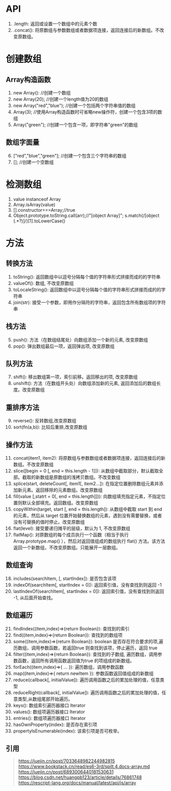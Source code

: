 # API
1. .length:  返回或设置一个数组中的元素个数
2. .concat():  将原数组与参数数组或者数据项连接，返回连接后的新数组。不改变原数组。



# 创建数组
## Array构造函数
1. new Array(): //创建一个数组
2. new Array(20); //创建一个length值为20的数组
3. new Array("red","blue"); //创建一个包括两个字符串值的数组
4. Array(3); //使用Array构造函数时可省略new操作符，创建一个包含3项的数组
5. Array("green"); //创建一个包含一项，即字符串"green"的数组

## 数组字面量
6. ["red","blue","green"]; //创建一个包含三个字符串的数组
7. []; //创建一个空数组

# 检测数组
1. value instanceof Array
2. Array.isArray(value)
3. [].constructor===Array;//true
4. Object.prototype.toString.call(arr);//"[object Array]"; s.match(/\[object (.*?)\]/)[1].toLowerCase()
   
# 方法
## 转换方法
1. toString(): 返回数组中以逗号分隔每个值的字符串形式拼接而成的的字符串
2. valueOf(): 数组, 不改变原数组    
3. toLocaleString(): 返回数组中以逗号分隔每个值的字符串形式拼接而成的的字符串
4. join(str): 接受一个参数，即用作分隔符的字符串，返回包含所有数组项的字符串
   
## 栈方法
5. push(): 方法（在数组结尾处）向数组添加一个新的元素, 改变原数组
6. pop(): 弹出数组最后一项，返回弹出项, 改变原数组

## 队列方法
7. shift(): 移出数组第一项，索引前移。返回移出的项, 改变原数组
8. unshift(): 方法（在数组开头处）向数组添加新的元素, 返回添加后的数组长度。改变原数组

## 重排序方法
9. reverse(): 反转数组,改变原数组
10. sort(fn(a,b)): 比较后重排,改变原数组

## 操作方法
11. concat(item1, item2): 将原数组与参数数组或者数据项连接，返回连接后的新数组。不改变原数组
12. slice([begin = 0 [, end = this.length - 1]]): 从数组中截取部分，默认截取全部。截取的新数组是原数组的浅拷贝数组。不改变数组
13. splice(start, deleteCount[, item1[, item2...]): 在指定位置删除数组元素并添加新元素。返回移除的元素数组。改变原数组
14. fill(value [,statrt = 0[, end = this.length]])): 向数组填充指定元素，不指定位置则默认全部填充。返回数组。改变原数组
15. copyWithin(target, start [, end = this.length]): 从数组中截取 start 到 end 的元素，然后从 target 位置开始替换数组的元素，遇到没有需要替换，或者没有可替换的值时停止。改变原数组
16. flat(level): 接受要递归摊平的层级，默认为 1, 不改变原数组
17. flatMap(): 对原数组的每个成员执行一个函数（相当于执行 Array.prototype.map() ），然后对返回值组成的数组执行 flat() 方法。该方法返回一个新数组，不改变原数组。只能展开一层数组。

## 数组查询
18. includes(searchItem, [, startIndex]): 是否包含该项
19. indexOf(searchItem[, startIndex = 0]): 返回索引值，没有查找到则返回 -1
20. lastIndexOf(searchItem[, startIndex = 0]): 返回索引值，没有查找到则返回 -1, 从后面开始查找。

## 数组遍历
21. findIndex((item,index)=>{return Boolean}): 查找到的索引
22. find((item,index)=>{return Boolean}): 查找到的数组项
23. some((item,index)=>{return Boolean}): boolean 是否存在符合要求的项,遍历数组，调用参数函数，若返回true 则查找到该项，停止遍历，返回 true
24. filter((item,index)=>{return Boolean}): 查找到的子数组, 遍历数组，调用参数函数，返回所有调用函数返回值为true 的项组成的新数组。
25. forEach((item,index)=>{ ... }): 遍历数组，调用参数函数
26. map((item,index)=>{ return newItem }): 参数函数返回值组成的新数组
27. reduce(callback[, initialValue]): 遍历调用函数之后的累加处理的值，任意类型
28. reduceRight(callback[, initialValue]): 遍历调用函数之后的累加处理的值，任意类型,从数组尾部开始遍历。
29. keys():  数组索引遍历器接口 Iterator
30. values(): 数组项遍历器接口 Iterator
31. entries(): 数组项遍历器接口 Iterator
32. hasOwnProperty(index): 是否存在索引项
33. propertyIsEnumerable(index): 该索引项是否可枚举。


## 引用

> https://juejin.cn/post/7033648982244982815
> https://www.bookstack.cn/read/es6-3rd/spilt.4.docs-array.md
> https://juejin.cn/post/6893006440181530631
> https://blog.csdn.net/huangpb123/article/details/76861748
> https://rescript-lang.org/docs/manual/latest/api/js/array